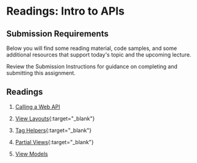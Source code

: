 # Readings: Intro to APIs

## Submission Requirements

Below you will find some reading material, code samples, and some additional resources that support today's topic and the upcoming lecture.

Review the Submission Instructions for guidance on completing and submitting this assignment.

## Readings

1. [Calling a Web API](https://docs.microsoft.com/en-us/dotnet/csharp/tutorials/console-webapiclient)
1. [View Layouts](https://docs.microsoft.com/en-us/aspnet/core/mvc/views/layout?view=aspnetcore-2.1){:target="_blank"}
1. [Tag Helpers](https://docs.microsoft.com/en-us/aspnet/core/mvc/views/tag-helpers/intro?view=aspnetcore-2.1){:target="_blank"}
1. [Partial Views](https://docs.microsoft.com/en-us/aspnet/core/mvc/views/partial?view=aspnetcore-2.1){:target="_blank"}

1. [View Models](https://docs.microsoft.com/en-us/aspnet/core/mvc/views/overview?view=aspnetcore-2.2)






